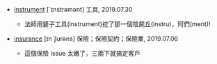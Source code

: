 - [instrument](https://tw.dictionary.search.yahoo.com/search?p=instrument) [ˋɪnstrəmənt] 工具, 2019.07.30
  - 法師用鏟子工具(instrument)挖了那一個陰屍丘(instru)，阿們(ment)!
  
- [insurance](https://tw.dictionary.search.yahoo.com/search?p=insurance) [ɪnˋʃʊrəns] 保險；保險契約；保險業, 2019.07.06
  - 這個保險 issue 太嫩了，三兩下就搞定客戶
